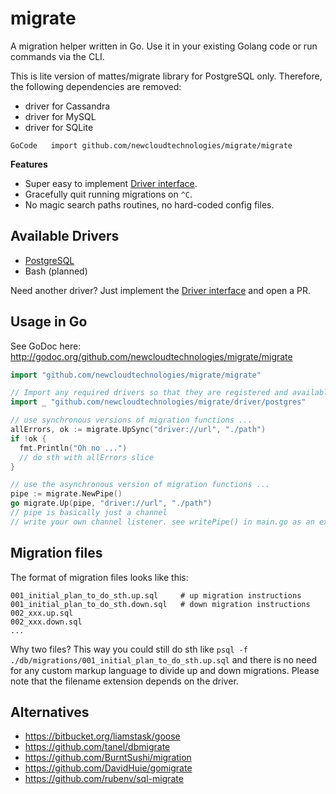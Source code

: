 # migrate

A migration helper written in Go. Use it in your existing Golang code
or run commands via the CLI.

This is lite version of mattes/migrate library for PostgreSQL only. Therefore, the following dependencies are removed:

* driver for Cassandra
* driver for MySQL
* driver for SQLite

```
GoCode   import github.com/newcloudtechnologies/migrate/migrate
```

__Features__

* Super easy to implement [Driver interface](http://godoc.org/github.com/newcloudtechnologies/migrate/driver#Driver).
* Gracefully quit running migrations on ``^C``.
* No magic search paths routines, no hard-coded config files.


## Available Drivers

 * [PostgreSQL](https://github.com/newcloudtechnologies/migrate/tree/master/driver/postgres)
 * Bash (planned)

Need another driver? Just implement the [Driver interface](http://godoc.org/github.com/newcloudtechnologies/migrate/driver#Driver) and open a PR.

## Usage in Go

See GoDoc here: http://godoc.org/github.com/newcloudtechnologies/migrate/migrate

```go
import "github.com/newcloudtechnologies/migrate/migrate"

// Import any required drivers so that they are registered and available
import _ "github.com/newcloudtechnologies/migrate/driver/postgres"

// use synchronous versions of migration functions ...
allErrors, ok := migrate.UpSync("driver://url", "./path")
if !ok {
  fmt.Println("Oh no ...")
  // do sth with allErrors slice
}

// use the asynchronous version of migration functions ...
pipe := migrate.NewPipe()
go migrate.Up(pipe, "driver://url", "./path")
// pipe is basically just a channel
// write your own channel listener. see writePipe() in main.go as an example.
```

## Migration files

The format of migration files looks like this:

```
001_initial_plan_to_do_sth.up.sql     # up migration instructions
001_initial_plan_to_do_sth.down.sql   # down migration instructions
002_xxx.up.sql
002_xxx.down.sql
...
```

Why two files? This way you could still do sth like
``psql -f ./db/migrations/001_initial_plan_to_do_sth.up.sql`` and there is no
need for any custom markup language to divide up and down migrations. Please note
that the filename extension depends on the driver.


## Alternatives

 * https://bitbucket.org/liamstask/goose
 * https://github.com/tanel/dbmigrate
 * https://github.com/BurntSushi/migration
 * https://github.com/DavidHuie/gomigrate
 * https://github.com/rubenv/sql-migrate


